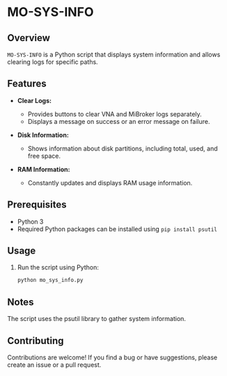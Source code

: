 # MO-SYS-INFO

## Overview

`MO-SYS-INFO` is a Python script that displays system information and allows clearing logs for specific paths.

## Features

- **Clear Logs:**
  - Provides buttons to clear VNA and MiBroker logs separately.
  - Displays a message on success or an error message on failure.

- **Disk Information:**
  - Shows information about disk partitions, including total, used, and free space.

- **RAM Information:**
  - Constantly updates and displays RAM usage information.

## Prerequisites

- Python 3
- Required Python packages can be installed using `pip install psutil`

## Usage

1. Run the script using Python:
   ```bash
   python mo_sys_info.py

## Notes

The script uses the psutil library to gather system information.


## Contributing

Contributions are welcome! If you find a bug or have suggestions, please create an issue or a pull request.